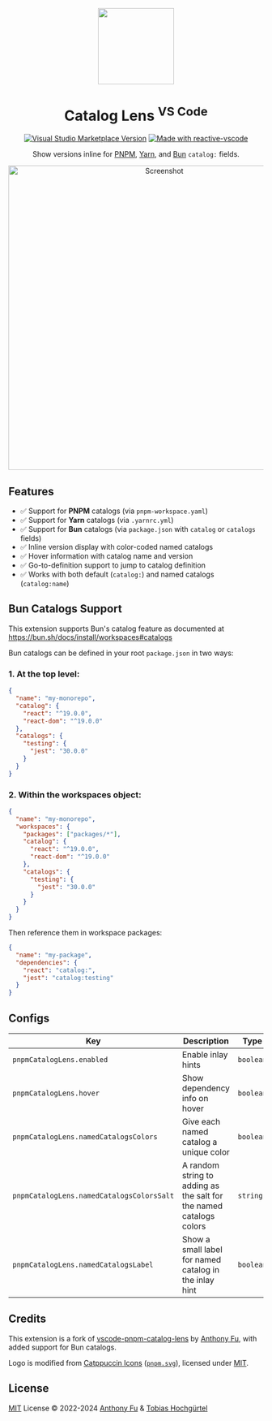 <p align="center">
<img src="https://github.com/tobiashochguertel/vscode-catalog-lens/blob/main/res/icon.png?raw=true" height="150">
</p>

<h1 align="center">Catalog Lens <sup>VS Code</sup></h1>

<p align="center">
<a href="https://marketplace.visualstudio.com/items?itemName=tobiashochguertel.catalog-lens" target="__blank"><img src="https://img.shields.io/visual-studio-marketplace/v/tobiashochguertel.catalog-lens.svg?color=eee&amp;label=VS%20Code%20Marketplace&logo=visual-studio-code" alt="Visual Studio Marketplace Version" /></a>
<a href="https://kermanx.github.io/reactive-vscode/" target="__blank"><img src="https://img.shields.io/badge/made_with-reactive--vscode-%23eee?style=flat"  alt="Made with reactive-vscode" /></a>
</p>

<p align="center">
Show versions inline for <a href="https://pnpm.io/catalogs" target="_blank">PNPM</a>, <a href="https://yarnpkg.com/features/catalogs" target="_blank">Yarn</a>, and <a href="https://bun.sh/docs/install/workspaces#catalogs" target="_blank">Bun</a> <code>catalog:</code> fields.<br>
</p>

<p align="center">
<img width="600" alt="Screenshot" src="https://github.com/user-attachments/assets/fc4a6f53-2f1f-4c2e-b154-2f735a8a5f04">
</p>

## Features

- ✅ Support for **PNPM** catalogs (via `pnpm-workspace.yaml`)
- ✅ Support for **Yarn** catalogs (via `.yarnrc.yml`)
- ✅ Support for **Bun** catalogs (via `package.json` with `catalog` or `catalogs` fields)
- ✅ Inline version display with color-coded named catalogs
- ✅ Hover information with catalog name and version
- ✅ Go-to-definition support to jump to catalog definition
- ✅ Works with both default (`catalog:`) and named catalogs (`catalog:name`)

## Bun Catalogs Support

This extension supports Bun's catalog feature as documented at https://bun.sh/docs/install/workspaces#catalogs

Bun catalogs can be defined in your root `package.json` in two ways:

### 1. At the top level:
```json
{
  "name": "my-monorepo",
  "catalog": {
    "react": "^19.0.0",
    "react-dom": "^19.0.0"
  },
  "catalogs": {
    "testing": {
      "jest": "30.0.0"
    }
  }
}
```

### 2. Within the workspaces object:
```json
{
  "name": "my-monorepo",
  "workspaces": {
    "packages": ["packages/*"],
    "catalog": {
      "react": "^19.0.0",
      "react-dom": "^19.0.0"
    },
    "catalogs": {
      "testing": {
        "jest": "30.0.0"
      }
    }
  }
}
```

Then reference them in workspace packages:
```json
{
  "name": "my-package",
  "dependencies": {
    "react": "catalog:",
    "jest": "catalog:testing"
  }
}
```

## Configs

<!-- configs -->

| Key                                       | Description                                                         | Type      | Default               |
| ----------------------------------------- | ------------------------------------------------------------------- | --------- | --------------------- |
| `pnpmCatalogLens.enabled`                 | Enable inlay hints                                                  | `boolean` | `true`                |
| `pnpmCatalogLens.hover`                   | Show dependency info on hover                                       | `boolean` | `true`                |
| `pnpmCatalogLens.namedCatalogsColors`     | Give each named catalog a unique color                              | `boolean` | `true`                |
| `pnpmCatalogLens.namedCatalogsColorsSalt` | A random string to adding as the salt for the named catalogs colors | `string`  | `"pnpm-catalog-lens"` |
| `pnpmCatalogLens.namedCatalogsLabel`      | Show a small label for named catalog in the inlay hint              | `boolean` | `true`                |

<!-- configs -->

## Credits

This extension is a fork of [vscode-pnpm-catalog-lens](https://github.com/antfu/vscode-pnpm-catalog-lens) by [Anthony Fu](https://github.com/antfu), with added support for Bun catalogs.

Logo is modified from [Catppuccin Icons](https://github.com/catppuccin/vscode-icons) ([`pnpm.svg`](https://github.com/catppuccin/vscode-icons/blob/main/icons/css-variables/pnpm.svg)), licensed under [MIT](https://github.com/catppuccin/vscode-icons/blob/main/LICENSE).

## License

[MIT](./LICENSE) License © 2022-2024 [Anthony Fu](https://github.com/antfu) & [Tobias Hochgürtel](https://github.com/tobiashochguertel)
